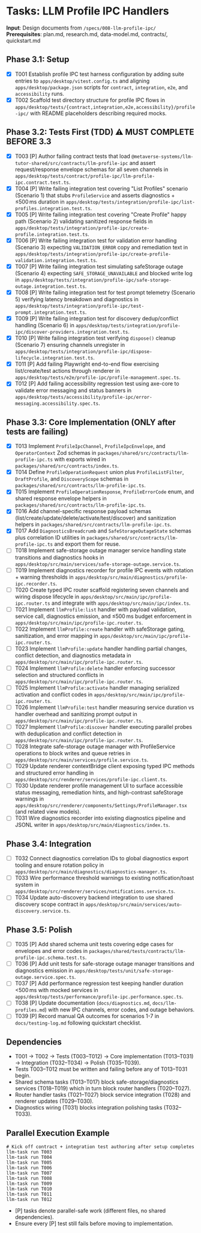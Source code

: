 # Tasks: LLM Profile IPC Handlers

**Input**: Design documents from `/specs/008-llm-profile-ipc/`  
**Prerequisites**: plan.md, research.md, data-model.md, contracts/, quickstart.md

## Phase 3.1: Setup
- [x] T001 Establish profile IPC test harness configuration by adding suite entries to `apps/desktop/vitest.config.ts` and aligning `apps/desktop/package.json` scripts for `contract`, `integration`, `e2e`, and `accessibility` runs.
- [x] T002 Scaffold test directory structure for profile IPC flows in `apps/desktop/tests/{contract,integration,e2e,accessibility}/profile-ipc/` with README placeholders describing required mocks.

## Phase 3.2: Tests First (TDD) ⚠️ MUST COMPLETE BEFORE 3.3
- [x] T003 [P] Author failing contract tests that load `@metaverse-systems/llm-tutor-shared/src/contracts/llm-profile-ipc` and assert request/response envelope schemas for all seven channels in `apps/desktop/tests/contract/profile-ipc/llm-profile-ipc.contract.test.ts`.
- [x] T004 [P] Write failing integration test covering "List Profiles" scenario (Scenario 1) that stubs `ProfileService` and asserts diagnostics + ≤500 ms duration in `apps/desktop/tests/integration/profile-ipc/list-profiles.integration.test.ts`.
- [x] T005 [P] Write failing integration test covering "Create Profile" happy path (Scenario 2) validating sanitized response fields in `apps/desktop/tests/integration/profile-ipc/create-profile.integration.test.ts`.
- [x] T006 [P] Write failing integration test for validation error handling (Scenario 3) expecting `VALIDATION_ERROR` copy and remediation text in `apps/desktop/tests/integration/profile-ipc/create-profile-validation.integration.test.ts`.
- [x] T007 [P] Write failing integration test simulating safeStorage outage (Scenario 4) expecting `SAFE_STORAGE_UNAVAILABLE` and blocked write log in `apps/desktop/tests/integration/profile-ipc/safe-storage-outage.integration.test.ts`.
- [x] T008 [P] Write failing integration test for test prompt telemetry (Scenario 5) verifying latency breakdown and diagnostics in `apps/desktop/tests/integration/profile-ipc/test-prompt.integration.test.ts`.
- [x] T009 [P] Write failing integration test for discovery dedup/conflict handling (Scenario 6) in `apps/desktop/tests/integration/profile-ipc/discover-providers.integration.test.ts`.
- [x] T010 [P] Write failing integration test verifying `dispose()` cleanup (Scenario 7) ensuring channels unregister in `apps/desktop/tests/integration/profile-ipc/dispose-lifecycle.integration.test.ts`.
- [x] T011 [P] Add failing Playwright end-to-end flow exercising list/create/test actions through renderer in `apps/desktop/tests/e2e/profile-ipc/profile-management.spec.ts`.
- [x] T012 [P] Add failing accessibility regression test using axe-core to validate error messaging and status banners in `apps/desktop/tests/accessibility/profile-ipc/error-messaging.accessibility.spec.ts`.

## Phase 3.3: Core Implementation (ONLY after tests are failing)
- [x] T013 Implement `ProfileIpcChannel`, `ProfileIpcEnvelope`, and `OperatorContext` Zod schemas in `packages/shared/src/contracts/llm-profile-ipc.ts` with exports wired in `packages/shared/src/contracts/index.ts`.
- [x] T014 Define `ProfileOperationRequest` union plus `ProfileListFilter`, `DraftProfile`, and `DiscoveryScope` schemas in `packages/shared/src/contracts/llm-profile-ipc.ts`.
- [x] T015 Implement `ProfileOperationResponse`, `ProfileErrorCode` enum, and shared response envelope helpers in `packages/shared/src/contracts/llm-profile-ipc.ts`.
- [x] T016 Add channel-specific response payload schemas (list/create/update/delete/activate/test/discover) and sanitization helpers in `packages/shared/src/contracts/llm-profile-ipc.ts`.
- [x] T017 Add `DiagnosticsBreadcrumb` and `SafeStorageOutageState` schemas plus correlation ID utilities in `packages/shared/src/contracts/llm-profile-ipc.ts` and export them for reuse.
- [ ] T018 Implement safe-storage outage manager service handling state transitions and diagnostics hooks in `apps/desktop/src/main/services/safe-storage-outage.service.ts`.
- [ ] T019 Implement diagnostics recorder for profile IPC events with rotation + warning thresholds in `apps/desktop/src/main/diagnostics/profile-ipc.recorder.ts`.
- [ ] T020 Create typed IPC router scaffold registering seven channels and wiring dispose lifecycle in `apps/desktop/src/main/ipc/profile-ipc.router.ts` and integrate with `apps/desktop/src/main/ipc/index.ts`.
- [ ] T021 Implement `llmProfile:list` handler with payload validation, service call, diagnostics emission, and ≤500 ms budget enforcement in `apps/desktop/src/main/ipc/profile-ipc.router.ts`.
- [ ] T022 Implement `llmProfile:create` handler with safeStorage gating, sanitization, and error mapping in `apps/desktop/src/main/ipc/profile-ipc.router.ts`.
- [ ] T023 Implement `llmProfile:update` handler handling partial changes, conflict detection, and diagnostics metadata in `apps/desktop/src/main/ipc/profile-ipc.router.ts`.
- [ ] T024 Implement `llmProfile:delete` handler enforcing successor selection and structured conflicts in `apps/desktop/src/main/ipc/profile-ipc.router.ts`.
- [ ] T025 Implement `llmProfile:activate` handler managing serialized activation and conflict codes in `apps/desktop/src/main/ipc/profile-ipc.router.ts`.
- [ ] T026 Implement `llmProfile:test` handler measuring service duration vs handler overhead and sanitizing prompt output in `apps/desktop/src/main/ipc/profile-ipc.router.ts`.
- [ ] T027 Implement `llmProfile:discover` handler executing parallel probes with deduplication and conflict detection in `apps/desktop/src/main/ipc/profile-ipc.router.ts`.
- [ ] T028 Integrate safe-storage outage manager with ProfileService operations to block writes and queue retries in `apps/desktop/src/main/services/profile.service.ts`.
- [ ] T029 Update renderer contextBridge client exposing typed IPC methods and structured error handling in `apps/desktop/src/renderer/services/profile-ipc.client.ts`.
- [ ] T030 Update renderer profile management UI to surface accessible status messaging, remediation hints, and high-contrast safeStorage warnings in `apps/desktop/src/renderer/components/Settings/ProfileManager.tsx` (and related view models).
- [ ] T031 Wire diagnostics recorder into existing diagnostics pipeline and JSONL writer in `apps/desktop/src/main/diagnostics/index.ts`.

## Phase 3.4: Integration
- [ ] T032 Connect diagnostics correlation IDs to global diagnostics export tooling and ensure rotation policy in `apps/desktop/src/main/diagnostics/diagnostics-manager.ts`.
- [ ] T033 Wire performance threshold warnings to existing notification/toast system in `apps/desktop/src/renderer/services/notifications.service.ts`.
- [ ] T034 Update auto-discovery backend integration to use shared discovery scope contract in `apps/desktop/src/main/services/auto-discovery.service.ts`.

## Phase 3.5: Polish
- [ ] T035 [P] Add shared schema unit tests covering edge cases for envelopes and error codes in `packages/shared/tests/contracts/llm-profile-ipc.schema.test.ts`.
- [ ] T036 [P] Add unit tests for safe-storage outage manager transitions and diagnostics emission in `apps/desktop/tests/unit/safe-storage-outage.service.spec.ts`.
- [ ] T037 [P] Add performance regression test keeping handler duration <500 ms with mocked services in `apps/desktop/tests/performance/profile-ipc.performance.spec.ts`.
- [ ] T038 [P] Update documentation (`docs/diagnostics.md`, `docs/llm-profiles.md`) with new IPC channels, error codes, and outage behaviors.
- [ ] T039 [P] Record manual QA outcomes for scenarios 1-7 in `docs/testing-log.md` following quickstart checklist.

## Dependencies
- T001 → T002 → Tests (T003–T012) → Core implementation (T013–T031) → Integration (T032–T034) → Polish (T035–T039).
- Tests T003–T012 must be written and failing before any of T013–T031 begin.
- Shared schema tasks (T013–T017) block safe-storage/diagnostics services (T018–T019) which in turn block router handlers (T020–T027).
- Router handler tasks (T021–T027) block service integration (T028) and renderer updates (T029–T030).
- Diagnostics wiring (T031) blocks integration polishing tasks (T032–T033).

## Parallel Execution Example
```
# Kick off contract + integration test authoring after setup completes
llm-task run T003
llm-task run T004
llm-task run T005
llm-task run T006
llm-task run T007
llm-task run T008
llm-task run T009
llm-task run T010
llm-task run T011
llm-task run T012
```

- [P] tasks denote parallel-safe work (different files, no shared dependencies).
- Ensure every [P] test still fails before moving to implementation.
